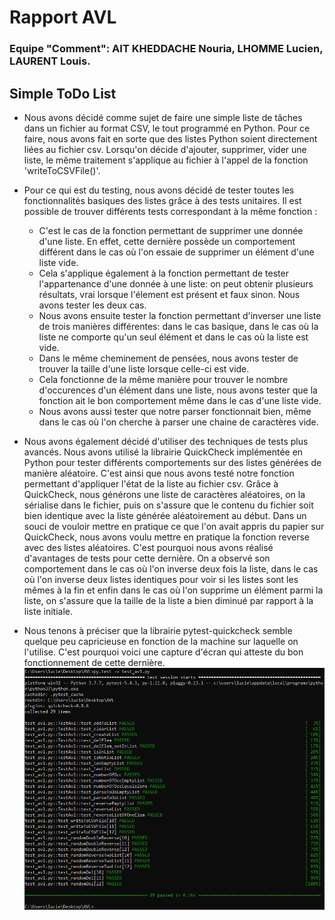# Rapport AVL
### Equipe "Comment": AIT KHEDDACHE Nouria, LHOMME Lucien, LAURENT Louis.

## Simple ToDo List

- Nous avons décidé comme sujet de faire une simple liste de tâches dans un fichier au format CSV, le tout programmé en Python. Pour ce faire, nous avons fait en sorte que des listes Python soient directement liées au fichier csv. Lorsqu'on décide d'ajouter, supprimer, vider une liste, le même traitement s'applique au fichier à l'appel de la fonction 'writeToCSVFile()'.

- Pour ce qui est du testing, nous avons décidé de tester toutes les fonctionnalités basiques des listes grâce à des tests unitaires. Il est possible de trouver différents tests correspondant à la même fonction :
    - C'est le cas de la fonction permettant de supprimer une donnée d'une liste. En effet, cette dernière possède un comportement différent dans le cas où l'on essaie de supprimer un élément d'une liste vide.
    - Cela s'applique également à la fonction permettant de tester l'appartenance d'une donnée à une liste: on peut obtenir plusieurs résultats, vrai lorsque l'élement est présent et faux sinon. Nous avons tester les deux cas.
    - Nous avons ensuite tester la fonction permettant d'inverser une liste de trois manières différentes: dans le cas basique, dans le cas où la liste ne comporte qu'un seul élément et dans le cas où la liste est vide.
    - Dans le même cheminement de pensées, nous avons tester de trouver la taille d'une liste lorsque celle-ci est vide.
    - Cela fonctionne de la même manière pour trouver le nombre d'occurences d'un élément dans une liste, nous avons tester que la fonction ait le bon comportement même dans le cas d'une liste vide.
    - Nous avons aussi tester que notre parser fonctionnait bien, même dans le cas où l'on cherche à parser une chaine de caractères vide.

- Nous avons également décidé d'utiliser des techniques de tests plus avancés. Nous avons utilisé la librairie QuickCheck implémentée en Python pour tester différents comportements sur des listes générées de manière aléatoire. C'est ainsi que nous avons testé notre fonction permettant d'appliquer l'état de la liste au fichier csv. Grâce à QuickCheck, nous générons une liste de caractères aléatoires, on la sérialise dans le fichier, puis on s'assure que le contenu du fichier soit bien identique avec la liste générée aléatoirement au début. Dans un souci de vouloir mettre en pratique ce que l'on avait appris du papier sur QuickCheck, nous avons voulu mettre en pratique la fonction reverse avec des listes aléatoires. C'est pourquoi nous avons réalisé d'avantages de tests pour cette dernière. On a observé son comportement dans le cas où l'on inverse deux fois la liste, dans le cas où l'on inverse deux listes identiques pour voir si les listes sont les mêmes à la fin et enfin dans le cas où l'on supprime un élément parmi la liste, on s'assure que la taille de la liste a bien diminué par rapport à la liste initiale. 

- Nous tenons à préciser que la librairie pytest-quickcheck semble quelque peu capricieuse en fonction de la machine sur laquelle on l'utilise. C'est pourquoi voici une capture d'écran qui atteste du bon fonctionnement de cette dernière.
![exécution_des_test](/Tests_avl.png "QuickCheck")
